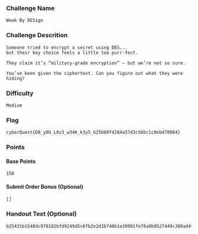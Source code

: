 ### Challenge Name
```
Weak By DESign
```

### Challenge Descrition
```
Someone tried to encrypt a secret using DES...
but their key choice feels a little too purr-fect.

They claim it’s “military-grade encryption” — but we’re not so sure.

You’ve been given the ciphertext. Can you figure out what they were hiding?
```

### Difficulty
```
Medium
```

### Flag
```
cyberQuest{D0_y0U_L0v3_w34K_k3y5_b25bb0f4284a57d3c56bc1c0ebd70084}
```

### Points
#### Base Points
```
150
```

#### Submit Order Bonus (Optional)
```
[]
```

### Handout Text (Optional)
```
b25431b1548dc978182bfd9249d5c6fb2e2d1b740b1a30901fe78a9b0527449c380ad4fd9ce798a0d0a57fe924827325b45c9d0905ddcf69b7074babf61ffbd9ee37a1ca7edad0eb
```
